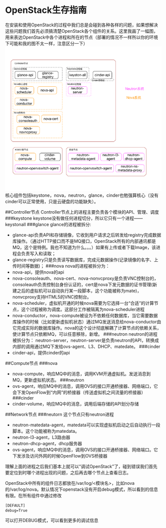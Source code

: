 # OpenStack生存指南

在安装和使用OpenStack的过程中我们总是会碰到各种各样的问题，如果想解决这些问题我们首先必须搞清楚OpenStack各个组件的关系。这里我画了一幅图，用来表达OpenStack中各个进程和所在的节点（部署的情况不一样所以你的环境下可能和我的图不太一样，注意区分一下）
![OpenStack进程图](../_image/openstack_process.png)
核心组件包括keystone，nova，neutron，glance，cinder也勉强算核心（没有cinder可以正常使用，只是云硬盘的功能缺失）。

##Controller节点
Controller节点上的进程主要负责各个模块的API、管理、调度
###keystone
keystone没有做任何进程切分，所以它只有一个进程——keystonall
###glance
glance的进程被拆分:
* glance-api负责API和存储镜像，它收到用户请求之后转发给registry完成数据库操作。（通过HTTP接口而不是MQ接口，OpenStack所有的内部通讯都是MQ，这个是特例。我也不知道为什么。。。）如果有上传或者下载Image，该进程会负责写入和读取；
* glance-registry只是负责读写数据库，完成元数据操作(记录镜像的名字、上传时间等数据)；
###nova
nova的进程被拆分为：
* nova-api，提供nova的api
* nova-consoleauth、nova-cert、nova-nonvcproxy是负责VNC控制台的，consoleauth负责控制台身份认证的，cert是nova下发元数据的证书管理(新建之后的虚拟机可以自动执行某一段脚本，这个功能被称为mate)，nonvcproxy支持HTML5的VNC控制台。
* nova-scheduler，虚拟机开通的时候nova需要为它选择一台“合适”的计算节点，这个过程被称为调度。这部分工作被隔离为nova-scheduler进程
* nova-conductor，nova-compute被设为不依赖任何数据库，当它需要数据库操作的时候（比如更新虚拟机状态）通过MQ发送消息给nova-conductor由它完成实际的数据库操作。nova的这个设计彻底解耦了计算节点的依赖关系，使计算节点只依赖MQ，可以任意移除，新增。
###neutron
neutron的进程被拆分为：
neutron-server，neutron-server是负责neutron的API，转换成内部的调用通过MQ下发给ovs-agent、L3、DHCP、matedate。
###cinder
* cinder-api，提供cinder的api

##Compute节点
###nova
* nova-compute，响应MQ中的消息，调用KVM开通虚拟机。发送消息到MQ，更新虚拟机状态。
###neutron
* ovs-agent，响应MQ中的消息，调用OVS的接口开通桥接器、网络端口，它会下发OpenFlow到“内网”的桥接器（传送虚拟机之间流量的桥接器）
###cinder
* cinder-volume，响应MQ中的消息，调用后端存储的API划分存储

##Network节点
###neutorn
这个节点只有neutron进程
* neutron-matedata-agent，matedata可以实现虚拟机启动之后自动执行一段脚本。这个功能被称为matedata。
* neutron-l3-agent，L3路由器
* neutron-dhcp-agent，dhcp服务器
* ovs-agent，响应MQ中的消息，调用OVS的接口开通桥接器、网络端口。它下发涉及访问外网的时候OpenFlow到OVS桥接器

理解上面的进程之后我们基本上就可以“调试OpenStack”了，碰到错误我们首先要定位到时哪个进程出现的问题，之后再去哪个节点上查看日志。

OpenStack中所有的组件日志都放在/var/log/<模块名>，比如nova的/var/log/nova。默认情况下openstack没有开启debug模式，所以看到的信息有限。在所有组件中通过修改
```
[DEFAULT]
debug=True
```
可以打开DEBUG模式，可以看到更多的调试信息
